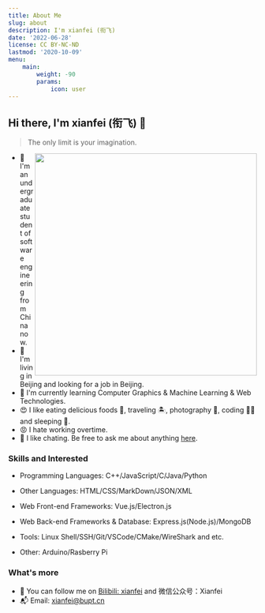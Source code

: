 ```yaml
---
title: About Me
slug: about
description: I'm xianfei (衔飞) 
date: '2022-06-28'
license: CC BY-NC-ND
lastmod: '2020-10-09'
menu:
    main: 
        weight: -90
        params:
            icon: user
---
```


## Hi there, I'm xianfei (衔飞) 👋

>  The only limit is your imagination.

<img align="right" width="450" src="https://github-readme-stats.vercel.app/api?username=xianfei&show_icons=true&icon_color=0078e7&title_color=0078e7&include_all_commits=true"/>


- 🔭 I'm an undergraduate student of software engineering from China now. 
- 🏡 I'm living in Beijing and looking for a job in Beijing.
- 🌱 I'm currently learning Computer Graphics & Machine Learning & Web Technologies.
- 😍 I like eating delicious foods 🍔, traveling 🏝, photography 📸, coding 🧑‍💻 and sleeping 🛌.
- 😡 I hate working overtime.
- 💬 I like chating. Be free to ask me about anything [here](https://github.com/xianfei/xianfei/issues).

### Skills and Interested

- Programming Languages: C++/JavaScript/C/Java/Python

- Other Languages: HTML/CSS/MarkDown/JSON/XML

- Web Front-end Frameworks: Vue.js/Electron.js

- Web Back-end Frameworks & Database: Express.js(Node.js)/MongoDB

- Tools: Linux Shell/SSH/Git/VSCode/CMake/WireShark and etc.

- Other: Arduino/Rasberry Pi

### What's more
- 🥰 You can follow me on [Bilibili: xianfei](https://space.bilibili.com/9872607) and 微信公众号：Xianfei
- 📬 Email: xianfei@bupt.cn
